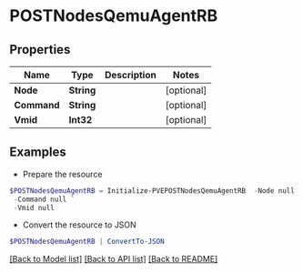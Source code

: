 # POSTNodesQemuAgentRB
## Properties

Name | Type | Description | Notes
------------ | ------------- | ------------- | -------------
**Node** | **String** |  | [optional] 
**Command** | **String** |  | [optional] 
**Vmid** | **Int32** |  | [optional] 

## Examples

- Prepare the resource
```powershell
$POSTNodesQemuAgentRB = Initialize-PVEPOSTNodesQemuAgentRB  -Node null `
 -Command null `
 -Vmid null
```

- Convert the resource to JSON
```powershell
$POSTNodesQemuAgentRB | ConvertTo-JSON
```

[[Back to Model list]](../README.md#documentation-for-models) [[Back to API list]](../README.md#documentation-for-api-endpoints) [[Back to README]](../README.md)

